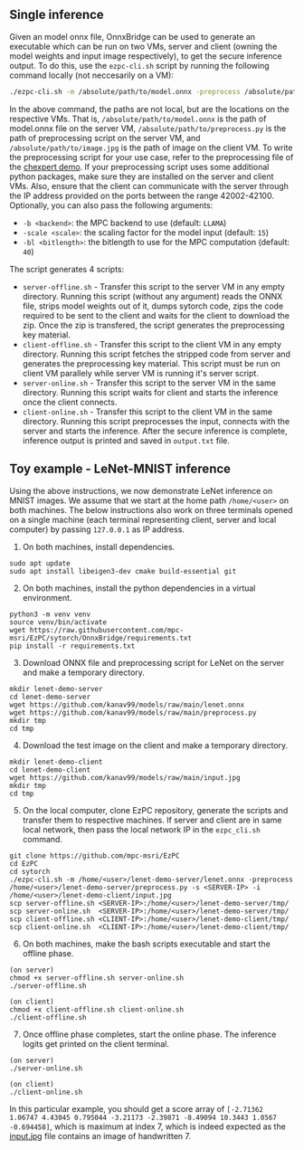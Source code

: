 ## Single inference

Given an model onnx file, OnnxBridge can be used to generate an executable which can be run on two VMs, server and client (owning the model weights and input image respectively), to get the secure inference output. To do this, use the `ezpc-cli.sh` script by running the following command locally (not neccesarily on a VM):

```bash
./ezpc-cli.sh -m /absolute/path/to/model.onnx -preprocess /absolute/path/to/preprocess.py -s server-ip -i /absolute/path/to/image.jpg
```

In the above command, the paths are not local, but are the locations on the respective VMs. That is, `/absolute/path/to/model.onnx` is the path of model.onnx file on the server VM, `/absolute/path/to/preprocess.py` is the path of preprocessing script on the server VM, and `/absolute/path/to/image.jpg` is the path of image on the client VM. To write the preprocessing script for your use case, refer to the preprocessing file of the [chexpert demo](/Athos/demos/onnx/pre_process.py). If your preprocessing script uses some additional python packages, make sure they are installed on the server and client VMs. Also, ensure that the client can communicate with the server through the IP address provided on the ports between the range 42002-42100. Optionally, you can also pass the following arguments:

- `-b <backend>`: the MPC backend to use (default: `LLAMA`)
- `-scale <scale>`: the scaling factor for the model input (default: `15`)
- `-bl <bitlength>`: the bitlength to use for the MPC computation (default: `40`)

The script generates 4 scripts:

- `server-offline.sh` - Transfer this script to the server VM in any empty directory. Running this script (without any argument) reads the ONNX file, strips model weights out of it, dumps sytorch code, zips the code required to be sent to the client and waits for the client to download the zip. Once the zip is transfered, the script generates the preprocessing key material.
- `client-offline.sh` - Transfer this script to the client VM in any empty directory. Running this script fetches the stripped code from server and generates the preprocessing key material. This script must be run on client VM parallely while server VM is running it's server script. 
- `server-online.sh` - Transfer this script to the server VM in the same directory. Running this script waits for client and starts the inference once the client connects.
- `client-online.sh` - Transfer this script to the client VM in the same directory. Running this script preprocesses the input, connects with the server and starts the inference. After the secure inference is complete, inference output is printed and saved in `output.txt` file.

## Toy example - LeNet-MNIST inference

Using the above instructions, we now demonstrate LeNet inference on MNIST images. We assume that we start at the home path `/home/<user>` on both machines. The below instructions also work on three terminals opened on a single machine (each terminal representing client, server and local computer) by passing `127.0.0.1` as IP address. 

1. On both machines, install dependencies.

```
sudo apt update
sudo apt install libeigen3-dev cmake build-essential git
```

2. On both machines, install the python dependencies in a virtual environment.

```
python3 -m venv venv
source venv/bin/activate
wget https://raw.githubusercontent.com/mpc-msri/EzPC/sytorch/OnnxBridge/requirements.txt
pip install -r requirements.txt
```
3. Download ONNX file and preprocessing script for LeNet on the server and make a temporary directory.

```
mkdir lenet-demo-server
cd lenet-demo-server
wget https://github.com/kanav99/models/raw/main/lenet.onnx
wget https://github.com/kanav99/models/raw/main/preprocess.py
mkdir tmp
cd tmp
```

4. Download the test image on the client and make a temporary directory.

```
mkdir lenet-demo-client
cd lenet-demo-client
wget https://github.com/kanav99/models/raw/main/input.jpg
mkdir tmp
cd tmp
```

5. On the local computer, clone EzPC repository, generate the scripts and transfer them to respective machines. If server and client are in same local network, then pass the local network IP in the `ezpc_cli.sh` command.

```
git clone https://github.com/mpc-msri/EzPC
cd EzPC
cd sytorch
./ezpc-cli.sh -m /home/<user>/lenet-demo-server/lenet.onnx -preprocess /home/<user>/lenet-demo-server/preprocess.py -s <SERVER-IP> -i /home/<user>/lenet-demo-client/input.jpg
scp server-offline.sh <SERVER-IP>:/home/<user>/lenet-demo-server/tmp/
scp server-online.sh  <SERVER-IP>:/home/<user>/lenet-demo-server/tmp/
scp client-offline.sh <CLIENT-IP>:/home/<user>/lenet-demo-client/tmp/
scp client-online.sh  <CLIENT-IP>:/home/<user>/lenet-demo-client/tmp/
```

6. On both machines, make the bash scripts executable and start the offline phase.

```
(on server)
chmod +x server-offline.sh server-online.sh
./server-offline.sh

(on client)
chmod +x client-offline.sh client-online.sh
./client-offline.sh
```

7. Once offline phase completes, start the online phase. The inference logits get printed on the client terminal.

```
(on server)
./server-online.sh

(on client)
./client-online.sh
```

In this particular example, you should get a score array of `[-2.71362 1.06747 4.43045 0.795044 -3.21173 -2.39871 -8.49094 10.3443 1.0567 -0.694458]`, which is maximum at index 7, which is indeed expected as the [input.jpg](https://github.com/kanav99/models/raw/main/input.jpg) file contains an image of handwritten 7.
